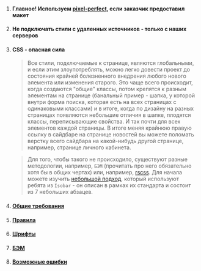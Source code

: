 1. #### Главное! Используем [pixel-perfect](https://chrome.google.com/webstore/detail/perfectpixel-by-welldonec/dkaagdgjmgdmbnecmcefdhjekcoceebi?hl=ru), если заказчик предоставил макет

2. #### Не подключать стили с удаленных источников - только с наших серверов

3. #### CSS - опасная сила
    > Все стили, подключаемые к странице, являются глобальными, и если этим злоупотреблять, можно легко довести проект до состояния крайней болезненного внедрения любого нового элемента или изменения старого. Это чаще всего происходит, когда создаются "общие" классы, потом крепятся к разным элементам на странице (банальный пример - шапка, у которой внутри форма поиска, которая есть на всех страницах с одинаковыми классами) и в итоге, когда по дизайну на разных страницах появляются небольшие отличия в шапке, плодятся классы, переписывающие свойства. И так почти для всех элементов каждой страницы. В итоге меняя крайнюю правую ссылку в сайдбаре на странице новостей вы можете поломать верстку всего сайдбара на какой-нибудь другой странице, например, странице личного кабинета.

    > Для того, чтобы такого не происходило, существуют разные методологии, например, `БЭМ` (прочитать про него обязательно хотя бы в общих чертах) или, например, [rscss](https://rscss.io/index.html). Для начала можете изучить [небольшой подход](https://isobar-us.github.io/code-standards/), который используют ребята из `Isobar` - он описан в рамках их стандарта и состоит из 7 небольших абзацев.

4. #### [Общие требования](./generalRequirements.md)

5. #### [Правила](./rules.md)

6. #### [Шрифты](./fonts.md)

3. #### [БЭМ](./bem.md)

3. #### [Возможные ошибки](./errors.md)
